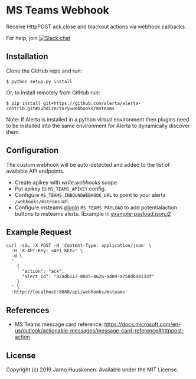 MS Teams Webhook
==============

Receive HttpPOST ack,close and blackout actions via webhook callbacks.

For help, join [![Slack chat](https://img.shields.io/badge/chat-on%20slack-blue?logo=slack)](https://slack.alerta.dev)

Installation
------------

Clone the GitHub repo and run:

    $ python setup.py install

Or, to install remotely from GitHub run:

    $ pip install git+https://github.com/alerta/alerta-contrib.git#subdirectory=webhooks/msteams

Note: If Alerta is installed in a python virtual environment then plugins
need to be installed into the same environment for Alerta to dynamically
discover them.

Configuration
-------------

The custom webhook will be auto-detected and added to the list of available API endpoints.

- Create apikey with _write:webhooks_ scope.
- Put apikey to `MS_TEAMS_APIKEY` config.
- Configure `MS_TEAMS_INBOUNDWEBHOOK_URL` to point to your alerta `/webhooks/msteams` url.
- Configure msteams [plugin](https://github.com/alerta/alerta-contrib/tree/master/plugins/msteams) `MS_TEAMS_PAYLOAD` to add potentialaction buttons to msteams
alerts. (Example in [example-payload.json.j2](../../plugins/msteams/example-payload.json.j2)

Example Request
--------------

```plain
curl -sSL -X POST -H 'Content-Type: application/json' \
  -H 'X-API-Key: <API_KEY>' \
  -d \
  '
    {
      "action": "ack",
      "alert_id": "32adb117-0045-4626-ad89-a258db98133f"
    }
  ' \
  'http://localhost:8080/api/webhooks/msteams'
```

References
----------

  * MS Teams message card reference: https://docs.microsoft.com/en-us/outlook/actionable-messages/message-card-reference#httppost-action

License
-------

Copyright (c) 2019 Jarno Huuskonen. Available under the MIT License.
